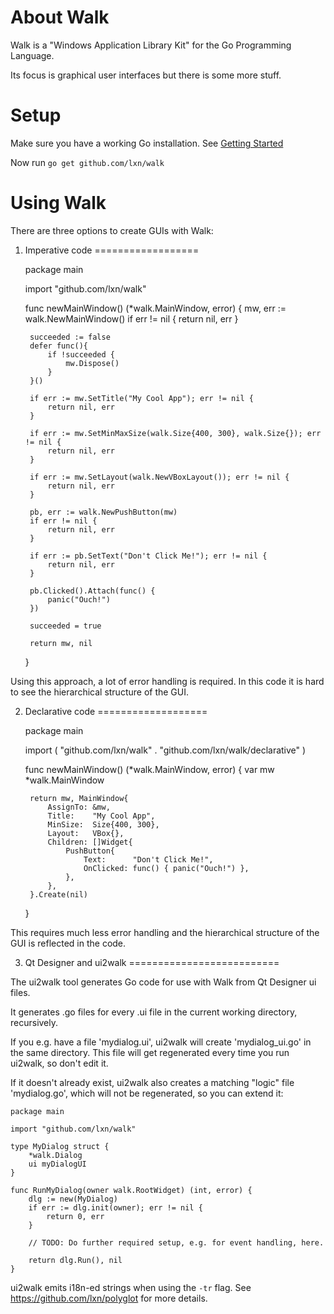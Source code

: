 About Walk
==========

Walk is a "Windows Application Library Kit" for the Go Programming Language.

Its focus is graphical user interfaces but there is some more stuff.

Setup
=====

Make sure you have a working Go installation.
See [Getting Started](http://golang.org/doc/install.html)

Now run `go get github.com/lxn/walk`

Using Walk
==========

There are three options to create GUIs with Walk:

1. Imperative code
==================

	package main
	
	import "github.com/lxn/walk"
	
	func newMainWindow() (*walk.MainWindow, error) {
		mw, err := walk.NewMainWindow()
		if err != nil {
			return nil, err
		}
		
		succeeded := false
		defer func(){
			if !succeeded {
				mw.Dispose()
			}
		}()
		
		if err := mw.SetTitle("My Cool App"); err != nil {
			return nil, err
		}
		
		if err := mw.SetMinMaxSize(walk.Size{400, 300}, walk.Size{}); err != nil {
			return nil, err
		}
		
		if err := mw.SetLayout(walk.NewVBoxLayout()); err != nil {
			return nil, err
		}
		
		pb, err := walk.NewPushButton(mw)
		if err != nil {
			return nil, err
		}
		
		if err := pb.SetText("Don't Click Me!"); err != nil {
			return nil, err
		}
		
		pb.Clicked().Attach(func() {
			panic("Ouch!")
		})
		
		succeeded = true
		
		return mw, nil
	}

Using this approach, a lot of error handling is required. In this code
it is hard to see the hierarchical structure of the GUI.

2. Declarative code
===================

	package main
	
	import (
		"github.com/lxn/walk"
		. "github.com/lxn/walk/declarative"
	)
	
	func newMainWindow() (*walk.MainWindow, error) {
		var mw *walk.MainWindow
		
		return mw, MainWindow{
			AssignTo: &mw,
			Title:    "My Cool App",
			MinSize:  Size{400, 300},
			Layout:   VBox{},
			Children: []Widget{
				PushButton{
					Text:      "Don't Click Me!",
					OnClicked: func() { panic("Ouch!") },
				},
			},
		}.Create(nil)
	}

This requires much less error handling and the hierarchical structure of the GUI is reflected in the code.

3. Qt Designer and ui2walk
==========================

The ui2walk tool generates Go code for use with Walk from Qt Designer ui files.

It generates .go files for every .ui file in the current working directory,
recursively.

If you e.g. have a file 'mydialog.ui', ui2walk will create 'mydialog_ui.go' in 
the same directory. This file will get regenerated every time you run ui2walk,
so don't edit it.

If it doesn't already exist, ui2walk also creates a matching "logic" file 
'mydialog.go', which will not be regenerated, so you can extend it:

	package main

	import "github.com/lxn/walk"

	type MyDialog struct {
		*walk.Dialog
		ui myDialogUI
	}

	func RunMyDialog(owner walk.RootWidget) (int, error) {
		dlg := new(MyDialog)
		if err := dlg.init(owner); err != nil {
			return 0, err
		}
	
		// TODO: Do further required setup, e.g. for event handling, here.

		return dlg.Run(), nil
	}

ui2walk emits i18n-ed strings when using the `-tr` flag. See
https://github.com/lxn/polyglot for more details.